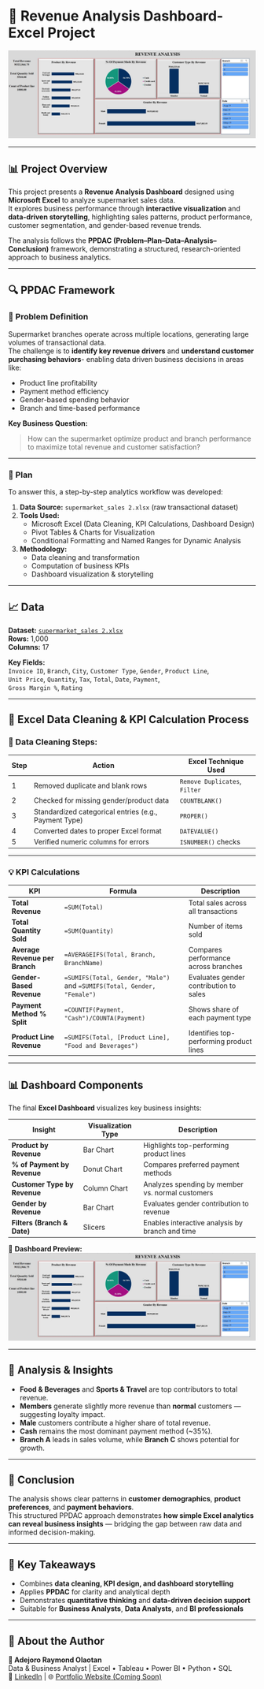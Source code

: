 # 🧾 Revenue Analysis Dashboard- Excel Project

![Revenue Analysis Dashboard](./Revenue%20Analysis%20DashBoard%202.jpg)

---

## 📊 Project Overview

This project presents a **Revenue Analysis Dashboard** designed using **Microsoft Excel** to analyze supermarket sales data.  
It explores business performance through **interactive visualization** and **data-driven storytelling**, highlighting sales patterns, product performance, customer segmentation, and gender-based revenue trends.  

The analysis follows the **PPDAC (Problem–Plan–Data–Analysis–Conclusion)** framework, demonstrating a structured, research-oriented approach to business analytics.

---

## 🔍 PPDAC Framework

### 🧩 Problem Definition
Supermarket branches operate across multiple locations, generating large volumes of transactional data.  
The challenge is to **identify key revenue drivers** and **understand customer purchasing behaviors**- enabling data driven business decisions in areas like:
- Product line profitability  
- Payment method efficiency  
- Gender-based spending behavior  
- Branch and time-based performance  

**Key Business Question:**  
> How can the supermarket optimize product and branch performance to maximize total revenue and customer satisfaction?

---

### 🧭 Plan
To answer this, a step-by-step analytics workflow was developed:
1. **Data Source:** `supermarket_sales 2.xlsx` (raw transactional dataset)
2. **Tools Used:**  
   - Microsoft Excel (Data Cleaning, KPI Calculations, Dashboard Design)
   - Pivot Tables & Charts for Visualization
   - Conditional Formatting and Named Ranges for Dynamic Analysis
3. **Methodology:**  
   - Data cleaning and transformation  
   - Computation of business KPIs  
   - Dashboard visualization & storytelling  

---

## 📈 Data
**Dataset:** [`supermarket_sales 2.xlsx`](./supermarket_sales%202.xlsx)  
**Rows:** 1,000  
**Columns:** 17  

**Key Fields:**  
`Invoice ID`, `Branch`, `City`, `Customer Type`, `Gender`, `Product Line`,  
`Unit Price`, `Quantity`, `Tax`, `Total`, `Date`, `Payment`,  
`Gross Margin %`, `Rating`

---

## 🧮 Excel Data Cleaning & KPI Calculation Process

### 🧹 Data Cleaning Steps:
| Step | Action | Excel Technique Used |
|------|---------|----------------------|
| 1 | Removed duplicate and blank rows | `Remove Duplicates`, `Filter` |
| 2 | Checked for missing gender/product data | `COUNTBLANK()` |
| 3 | Standardized categorical entries (e.g., Payment Type) | `PROPER()` |
| 4 | Converted dates to proper Excel format | `DATEVALUE()` |
| 5 | Verified numeric columns for errors | `ISNUMBER()` checks |

---

### 💡 KPI Calculations

| KPI | Formula | Description |
|------|----------|-------------|
| **Total Revenue** | `=SUM(Total)` | Total sales across all transactions |
| **Total Quantity Sold** | `=SUM(Quantity)` | Number of items sold |
| **Average Revenue per Branch** | `=AVERAGEIFS(Total, Branch, BranchName)` | Compares performance across branches |
| **Gender-Based Revenue** | `=SUMIFS(Total, Gender, "Male")` and `=SUMIFS(Total, Gender, "Female")` | Evaluates gender contribution to sales |
| **Payment Method % Split** | `=COUNTIF(Payment, "Cash")/COUNTA(Payment)` | Shows share of each payment type |
| **Product Line Revenue** | `=SUMIFS(Total, [Product Line], "Food and Beverages")` | Identifies top-performing product lines |

---

## 📊 Dashboard Components

The final **Excel Dashboard** visualizes key business insights:

| Insight | Visualization Type | Description |
|----------|--------------------|--------------|
| **Product by Revenue** | Bar Chart | Highlights top-performing product lines |
| **% of Payment by Revenue** | Donut Chart | Compares preferred payment methods |
| **Customer Type by Revenue** | Column Chart | Analyzes spending by member vs. normal customers |
| **Gender by Revenue** | Bar Chart | Evaluates gender contribution to revenue |
| **Filters (Branch & Date)** | Slicers | Enables interactive analysis by branch and time |

📸 **Dashboard Preview:**  
![Revenue Analysis Dashboard](./Revenue%20Analysis%20DashBoard%202.jpg)

---

## 🧠 Analysis & Insights

- **Food & Beverages** and **Sports & Travel** are top contributors to total revenue.  
- **Members** generate slightly more revenue than **normal** customers — suggesting loyalty impact.  
- **Male** customers contribute a higher share of total revenue.  
- **Cash** remains the most dominant payment method (~35%).  
- **Branch A** leads in sales volume, while **Branch C** shows potential for growth.

---

## 🧩 Conclusion

The analysis shows clear patterns in **customer demographics**, **product preferences**, and **payment behaviors**.  
This structured PPDAC approach demonstrates **how simple Excel analytics can reveal business insights** — bridging the gap between raw data and informed decision-making.

---

## 🚀 Key Takeaways

- Combines **data cleaning, KPI design, and dashboard storytelling**  
- Applies **PPDAC** for clarity and analytical depth  
- Demonstrates **quantitative thinking** and **data-driven decision support**  
- Suitable for **Business Analysts**, **Data Analysts**, and **BI professionals**

---

## 💼 About the Author

**👤 Adejoro Raymond Olaotan**  
Data & Business Analyst | Excel • Tableau • Power BI • Python • SQL  
📧 <a href="https://www.linkedin.com/in/raymond-adejoro-52989b143">LinkedIn</a></li> | 🌐 [Portfolio Website (Coming Soon)](#)
